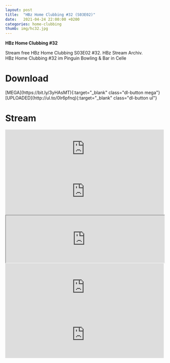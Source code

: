 ```yaml
---
layout: post
title:  "HBz Home Clubbing #32 (S03E02)"
date:   2021-04-24 22:00:00 +0200
categories: home-clubbing
thumb: img/hc32.jpg
---
```

<b>HBz Home Clubbing #32</b>
<p>
Stream free HBz Home Clubbing S03E02 #32. HBz Stream Archiv.<br>
HBz Home Clubbing #32 im Pinguin Bowling & Bar in Celle
</p>

<h1>Download</h1>
[MEGA](https://bit.ly/3yHAsMT){:target="_blank" class="dl-button mega"}
[UPLOADED](http://ul.to/0lr6pfnq){:target="_blank" class="dl-button ul"}

<h1>Stream</h1>
<iframe width="100%" height="120" src="https://www.mixcloud.com/widget/iframe/?hide_cover=1&feed=%2FHBz_Archive%2F24042021-hbz-home-clubbing-s03e02-hc32%2F" frameborder="0" ></iframe>

<iframe scrolling="no" id="hearthis_at_track_5861382" width="100%" height="150" src="https://app.hearthis.at/embed/5861382/transparent_black/?hcolor=&color=&style=2&block_size=2&block_space=1&background=1&waveform=0&cover=0&autoplay=0&css=" frameborder="0" allowtransparency allow="autoplay"><p>Listen to <a href="https://hearthis.at/hbzarchive/hc32/" target="_blank">HBz Home Clubbing #32 (S03E02)</a> <span>by</span><a href="https://hearthis.at/hbzarchive/" target="_blank" >HBz_Archive</a> <span>on</span> <a href="https://hearthis.at/" target="_blank">hearthis.at</a></p></iframe>

<iframe id="lbry-iframe" width="100%" height="auto" src="https://odysee.com/$/embed/hc32/a1cfeb281b3be6a5ab08c00996a7362010b005a0?r=DgzV1r6o8wsmEEG4g96yVhvmv6p27qo2" allowfullscreen></iframe>

<iframe src="https://vivo.sx/embed/2a959a29d2" width="100%" height="auto" scrolling="no" frameborder="0" allowfullscreen></iframe>

<iframe src="https://voe.sx/e/ozdjrzkolpme" width="100%" height="auto" scrolling="no" frameborder="0" allowfullscreen></iframe>